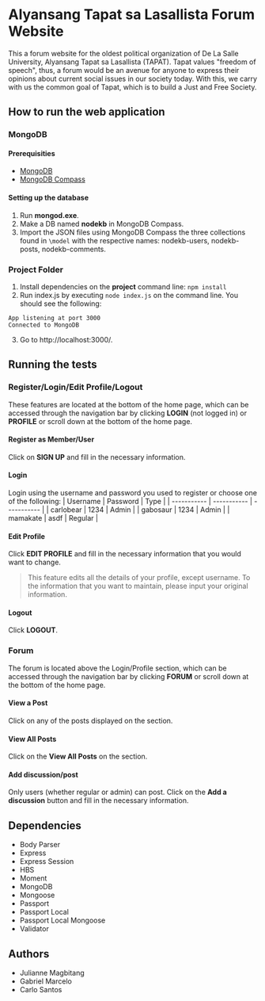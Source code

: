 # Alyansang Tapat sa Lasallista Forum Website
This a forum website for the oldest political organization of De La Salle University, Alyansang Tapat sa Lasallista (TAPAT). Tapat values "freedom of speech", thus, a forum would be an avenue for anyone to express their opinions about current social issues in our society today. With this, we carry with us the common goal of Tapat, which is to build a Just and Free Society. 

## How to run the web application
### MongoDB
#### Prerequisities
- [MongoDB](https://www.mongodb.com/download-center/community)
- [MongoDB Compass](https://www.mongodb.com/download-center/compass)
#### Setting up the database
1. Run **mongod.exe**.
2. Make a DB named **nodekb** in MongoDB Compass.
3. Import the JSON files using MongoDB Compass the three collections found in `\model` with the respective names: nodekb-users, nodekb-posts, nodekb-comments.
### Project Folder
1. Install dependencies on the **project** command line: `npm install`
2. Run index.js by executing `node index.js` on the command line. You should see the following:
```
App listening at port 3000
Connected to MongoDB
```
3. Go to http://localhost:3000/.

## Running the tests
### Register/Login/Edit Profile/Logout
These features are located at the bottom of the home page, which can be accessed through the navigation bar by clicking **LOGIN** (not logged in) or **PROFILE** or scroll down at the bottom of the home page.
#### Register as Member/User
Click on **SIGN UP** and fill in the necessary information.
#### Login
Login using the username and password you used to register or choose one of the following:
| Username | Password | Type |
| ----------- | ----------- | ----------- |
| carlobear | 1234 | Admin |
| gabosaur | 1234 | Admin |
| mamakate | asdf | Regular |
#### Edit Profile
Click **EDIT PROFILE** and fill in the necessary information that you would want to change.
> This feature edits all the details of your profile, except username. To the information that you want to maintain, please input your original information.
#### Logout
Click **LOGOUT**.

### Forum
The forum is located above the Login/Profile section, which can be accessed through the navigation bar by clicking **FORUM** or scroll down at the bottom of the home page.
#### View a Post
Click on any of the posts displayed on the section.
#### View All Posts
Click on the **View All Posts** on the section.
#### Add discussion/post
Only users (whether regular or admin) can post. Click on the **Add a discussion** button and fill in the necessary information.

## Dependencies
- Body Parser
- Express
- Express Session
- HBS
- Moment
- MongoDB
- Mongoose
- Passport
- Passport Local
- Passport Local Mongoose
- Validator

## Authors
- Julianne Magbitang
- Gabriel Marcelo
- Carlo Santos
